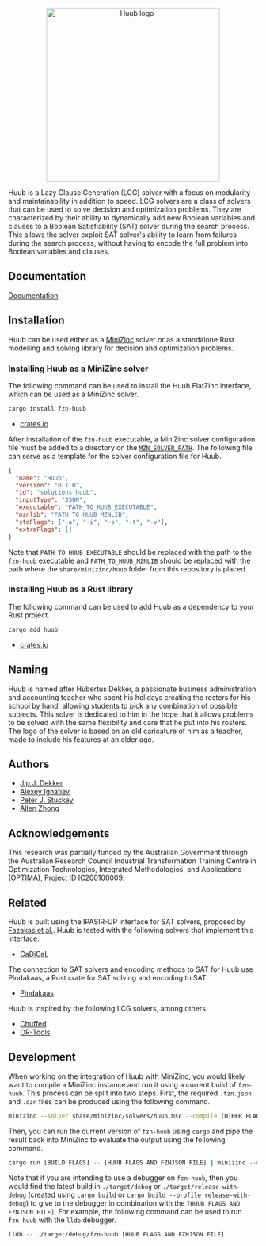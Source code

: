 <p align="center">
  <img
    src="https://lh3.googleusercontent.com/d/1AEg8GdoDUlZ5QZZXJkjqrp1BOKlG-312"
    alt="Huub logo"
    height="350px">
</p>

Huub is a Lazy Clause Generation (LCG) solver with a focus on modularity and maintainability in addition to speed.
LCG solvers are a class of solvers that can be used to solve decision and optimization problems.
They are characterized by their ability to dynamically add new Boolean variables and clauses to a Boolean Satisfiability (SAT) solver during the search process.
This allows the solver exploit SAT solver's ability to learn from failures during the search process, without having to encode the full problem into Boolean variables and clauses.

## Documentation

[Documentation](https://docs.rs/huub/latest/huub/)

## Installation

Huub can be used either as a [MiniZinc](https://www.minizinc.org/) solver or as a standalone Rust modelling and solving library for decision and optimization problems.

### Installing Huub as a MiniZinc solver

The following command can be used to install the Huub FlatZinc interface, which can be used as a MiniZinc solver.

```bash
cargo install fzn-huub
```

- [crates.io](https://crates.io/crates/fzn-huub)

After installation of the `fzn-huub` executable, a MiniZinc solver configuration file must be added to a directory on the [`MZN_SOLVER_PATH`](https://www.minizinc.org/doc-latest/en/fzn-spec.html#solver-configuration-files).
The following file can serve as a template for the solver configuration file for Huub.

```json
{
  "name": "Huub",
  "version": "0.1.0",
  "id": "solutions.huub",
  "inputType": "JSON",
  "executable": "PATH_TO_HUUB_EXECUTABLE",
  "mznlib": "PATH_TO_HUUB_MZNLIB",
  "stdFlags": ["-a", "-i", "-s", "-t", "-v"],
  "extraFlags": []
}
```

Note that `PATH_TO_HUUB_EXECUTABLE` should be replaced with the path to the `fzn-huub` executable and `PATH_TO_HUUB_MZNLIB` should be replaced with the path where the `share/minizinc/huub` folder from this repository is placed.

### Installing Huub as a Rust library

The following command can be used to add Huub as a dependency to your Rust project.

```bash
cargo add huub
```

- [crates.io](https://crates.io/crates/huub)

## Naming

Huub is named after Hubertus Dekker, a passionate business administration and accounting teacher who spent his holidays creating the rosters for his school by hand, allowing students to pick any combination of possible subjects.
This solver is dedicated to him in the hope that it allows problems to be solved with the same flexibility and care that he put into his rosters.
The logo of the solver is based on an old caricature of him as a teacher, made to include his features at an older age.

## Authors

- [Jip J. Dekker](https://dekker.one/)
- [Alexey Ignatiev](https://alexeyignatiev.github.io/)
- [Peter J. Stuckey](https://research.monash.edu/en/persons/peter-stuckey)
- [Allen Zhong](https://research.monash.edu/en/persons/allen-zhong)

## Acknowledgements

This research was partially funded by the Australian Government through the Australian Research Council Industrial Transformation Training Centre in Optimization Technologies, Integrated Methodologies, and Applications ([OPTIMA](https://optima.org.au)), Project ID IC200100009.

## Related

Huub is built using the IPASIR-UP interface for SAT solvers, proposed by [Fazakas et al.](https://doi.org/10.4230/LIPIcs.SAT.2023.8).
Huub is tested with the following solvers that implement this interface.

- [CaDiCaL](https://github.com/arminbiere/cadical)

The connection to SAT solvers and encoding methods to SAT for Huub use Pindakaas, a Rust crate for SAT solving and encoding to SAT.

- [Pindakaas](https://github.com/pindakaashq/pindakaas)

Huub is inspired by the following LCG solvers, among others.

- [Chuffed](https://github.com/chuffed/chuffed)
- [OR-Tools](https://github.com/google/or-tools)

## Development

When working on the integration of Huub with MiniZinc, you would likely want to compile a MiniZinc instance and run it using a current build of `fzn-huub`.
This process can be split into two steps.
First, the required `.fzn.json` and `.ozn` files can be produced using the following command.

```sh
minizinc --solver share/minizinc/solvers/huub.msc --compile [OTHER FLAGS AND INSTANCE FILES]
```

Then, you can run the current version of `fzn-huub` using `cargo` and pipe the result back into MiniZinc to evaluate the output using the following command.

```sh
cargo run [BUILD FLAGS] -- [HUUB FLAGS AND FZNJSON FILE] | minizinc --ozn-file [OZN FILE]
```

Note that if you are intending to use a debugger on `fzn-huub`, then you would find the latest build in `./target/debug` or `./target/release-with-debug` (created using `cargo build` or `cargo build --profile release-with-debug`) to give to the debugger in combination with the `[HUUB FLAGS AND FZNJSON FILE]`.
For example, the following command can be used to run `fzn-huub` with the `lldb` debugger.

```sh
lldb -- ./target/debug/fzn-huub [HUUB FLAGS AND FZNJSON FILE]
```
